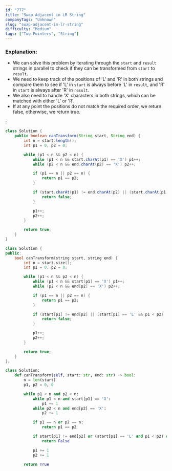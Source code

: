 ```yaml
---
id: "777"
title: "Swap Adjacent in LR String"
companyTags: "Unknown"
slug: "swap-adjacent-in-lr-string"
difficulty: "Medium"
tags: ["Two Pointers", "String"]
---
```


### Explanation:
- We can solve this problem by iterating through the `start` and `result` strings in parallel to check if they can be transformed from `start` to `result`.
- We need to keep track of the positions of 'L' and 'R' in both strings and compare them to see if 'L' in `start` is always before 'L' in `result`, and 'R' in `start` is always after 'R' in `result`.
- We also need to handle 'X' characters in both strings, which can be matched with either 'L' or 'R'.
- If at any point the positions do not match the required order, we return false, otherwise, we return true.

:

```java
class Solution {
    public boolean canTransform(String start, String end) {
        int n = start.length();
        int p1 = 0, p2 = 0;

        while (p1 < n && p2 < n) {
            while (p1 < n && start.charAt(p1) == 'X') p1++;
            while (p2 < n && end.charAt(p2) == 'X') p2++;

            if (p1 == n || p2 == n) {
                return p1 == p2;
            }

            if (start.charAt(p1) != end.charAt(p2) || (start.charAt(p1) == 'L' && p1 < p2) || (start.charAt(p1) == 'R' && p1 > p2)) {
                return false;
            }

            p1++;
            p2++;
        }

        return true;
    }
}
```

```cpp
class Solution {
public:
    bool canTransform(string start, string end) {
        int n = start.size();
        int p1 = 0, p2 = 0;

        while (p1 < n && p2 < n) {
            while (p1 < n && start[p1] == 'X') p1++;
            while (p2 < n && end[p2] == 'X') p2++;

            if (p1 == n || p2 == n) {
                return p1 == p2;
            }

            if (start[p1] != end[p2] || (start[p1] == 'L' && p1 < p2) || (start[p1] == 'R' && p1 > p2)) {
                return false;
            }

            p1++;
            p2++;
        }

        return true;
    }
};
```

```python
class Solution:
    def canTransform(self, start: str, end: str) -> bool:
        n = len(start)
        p1, p2 = 0, 0

        while p1 < n and p2 < n:
            while p1 < n and start[p1] == 'X':
                p1 += 1
            while p2 < n and end[p2] == 'X':
                p2 += 1

            if p1 == n or p2 == n:
                return p1 == p2

            if start[p1] != end[p2] or (start[p1] == 'L' and p1 < p2) or (start[p1] == 'R' and p1 > p2):
                return False

            p1 += 1
            p2 += 1

        return True
```